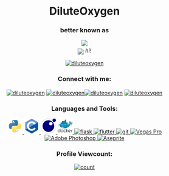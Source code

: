 
<div>
<h1 align="center">DiluteOxygen</h1>
<h3 align="center">better known as</h3>
<p align="center">
<img src="https://readme-typing-svg.herokuapp.com?color=8be9fd&center=true&lines=Oxygen;O2;Dilute;Drama+Frog;Oxy!&center=true&width=300&height=45"/><br>
<img src="https://cdn.frankerfacez.com/emoticon/234226/4" width="80" align="center" /> 
<em>hi!</em>
</p>
<p align="center"> <a href="https://twitter.com/diluteoxygen" target="blank"><img src="https://img.shields.io/twitter/follow/diluteoxygen?logo=twitter&style=for-the-badge&color=blue" alt="diluteoxygen" /></a> </p>

<h3 align="center">Connect with me:</h3>
<p align="center">
<a href="https://discordapp.com/users/326021420205473794" target="blank"><img align="center" src="https://www.svgrepo.com/show/353655/discord-icon.svg" alt="diluteoxygen" height="30" width="40" /></a> <a href="https://twitter.com/diluteoxygen" target="blank"><img align="center" src="https://raw.githubusercontent.com/rahuldkjain/github-profile-readme-generator/master/src/images/icons/Social/twitter.svg" alt="diluteoxygen" height="30" width="40" /></a><a href="https://www.twitch.tv/diluteoxygen" target="blank"><img align="center" src="https://upload.wikimedia.org/wikipedia/commons/2/20/Twitch_icon_2012.svg" alt="diluteoxygen" height="30" width="40" /></a>
<a href="https://instagram.com/diluteoxygen" target="blank"><img align="center" src="https://raw.githubusercontent.com/rahuldkjain/github-profile-readme-generator/master/src/images/icons/Social/instagram.svg" alt="diluteoxygen" height="30" width="40" /></a>
</p>

<h3 align="center">Languages and Tools:</h3>
<p align="center"> <a href="https://www.python.org" target="_blank" rel="noreferrer"> <img src="https://raw.githubusercontent.com/devicons/devicon/master/icons/python/python-original.svg" alt="python" width="40" height="40"/> </a> <a href="https://www.cprogramming.com/" target="_blank" rel="noreferrer"> <img src="https://raw.githubusercontent.com/devicons/devicon/master/icons/c/c-original.svg" alt="c" width="40" height="40"/> </a> <a href="https://www.lua.org/" target="_blank" rel="noreferrer"> <img src="https://raw.githubusercontent.com/devicons/devicon/master/icons/lua/lua-original.svg" alt="lua" width="40" height="40"/> </a> <a href="https://www.docker.com/" target="_blank" rel="noreferrer"> <img src="https://raw.githubusercontent.com/devicons/devicon/master/icons/docker/docker-original-wordmark.svg" alt="docker" width="40" height="40"/> </a> <a href="https://flask.palletsprojects.com/" target="_blank" rel="noreferrer"> <img src="https://www.vectorlogo.zone/logos/pocoo_flask/pocoo_flask-icon.svg" alt="flask" width="40" height="40"/> </a> <a href="https://flutter.dev" target="_blank" rel="noreferrer"> <img src="https://www.vectorlogo.zone/logos/flutterio/flutterio-icon.svg" alt="flutter" width="40" height="40"/> </a> <a href="https://git-scm.com/" target="_blank" rel="noreferrer"> <img src="https://www.vectorlogo.zone/logos/git-scm/git-scm-icon.svg" alt="git" width="40" height="40"/> </a> <a href="https://www.vegascreativesoftware.com/in/vegas-pro/" target="_blank" rel="noreferrer"> <img src="https://upload.wikimedia.org/wikipedia/commons/2/2d/Vegas_Pro_19.svg" alt="Vegas Pro" width="40" height="40"/> </a> <a href="https://www.adobe.com/in/products/photoshop.html" target="_blank" rel="noreferrer"> <img src="https://upload.wikimedia.org/wikipedia/commons/a/af/Adobe_Photoshop_CC_icon.svg" alt="Adobe Photoshop" width="40" height="40"/> </a> <a href="https://www.aseprite.org/" target="_blank" rel="noreferrer"> <img src="https://www.svgrepo.com/show/329985/aseprite.svg" alt="Aseprite" width="40" height="40"/> </a> </p>

<h3 align="center">Profile Viewcount:</h3>
<p align="center"> <a href="_none" target="_blank" rel="noreferrer"> <img src="https://count.getloli.com/get/@:diluteoxygen?theme=rule34" alt="count"/> </a>




</div>



